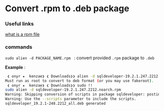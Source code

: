 # Convert .rpm to .deb package


### Useful links

[what is a rpm file](https://www.lifewire.com/rpm-file-2622217)


### commands

`sudo alien -d PACKAGE_NAME.rpm ` : convert provided `.rpm` package to `.deb`

**Example** : 

```bash
 ❮ onyr ★  kenzae❯ ❮ Downloads❯❯ alien -d sqldeveloper-19.2.1.247.2212.noarch.rpm 
Must run as root to convert to deb format (or you may use fakeroot).
 ❮ onyr ★  kenzae❯ ❮ Downloads❯❯ sudo !!
sudo alien -d sqldeveloper-19.2.1.247.2212.noarch.rpm 
Warning: Skipping conversion of scripts in package sqldeveloper: postinst
Warning: Use the --scripts parameter to include the scripts.
sqldeveloper_19.2.1-248.2212_all.deb generated

```
